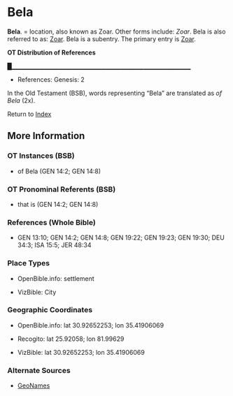 # Bela
**Bela**. 
= location, also known as Zoar. 
Other forms include: 
*Zoar*. 
Bela is also referred to as: 
[Zoar](Zoar.md). 
Bela is a subentry. The primary entry is 
[Zoar](Zoar.md). 


**OT Distribution of References**

█▁▁▁▁▁▁▁▁▁▁▁▁▁▁▁▁▁▁▁▁▁▁▁▁▁▁▁▁▁▁▁▁▁▁▁▁▁▁
* References: Genesis: 2



In the Old Testament (BSB), words representing “Bela” are translated as 
*of Bela* (2x). 




Return to [Index](00-Index.md)

## More Information

### OT Instances (BSB)

* of Bela (GEN 14:2; GEN 14:8)



### OT Pronominal Referents (BSB)

* that is (GEN 14:2; GEN 14:8)



### References (Whole Bible)

* GEN 13:10; GEN 14:2; GEN 14:8; GEN 19:22; GEN 19:23; GEN 19:30; DEU 34:3; ISA 15:5; JER 48:34


### Place Types

* OpenBible.info: settlement

* VizBible: City



### Geographic Coordinates

* OpenBible.info: lat 30.92652253; lon 35.41906069

* Recogito: lat 25.92058; lon 81.99629

* VizBible: lat 30.92652253; lon 35.41906069



### Alternate Sources

* [GeoNames](http://sws.geonames.org/1276574)



